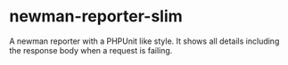 # newman-reporter-slim
A newman reporter with a PHPUnit like style. It shows all details including the response body when a request is failing.
